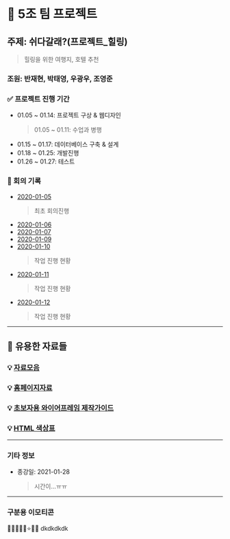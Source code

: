 # 🥕 5조 팀 프로젝트

## 주제: 쉬다갈래?(프로젝트\_힐링)

> 힐링을 위한 여행지, 호텔 추천

### 조원: 반재현, 박태영, 우광우, 조영준

### ✅ 프로젝트 진행 기간

- 01.05 ~ 01.14: 프로젝트 구상 & 웹디자인
  > 01.05 ~ 01.11: 수업과 병행
- 01.15 ~ 01.17: 데이터베이스 구축 & 설계
- 01.18 ~ 01.25: 개발진행
- 01.26 ~ 01.27: 테스트

### 🚀 회의 기록

- [2020-01-05](Project_Record/01_05.md)
  > 최초 회의진행
- [2020-01-06](Project_Record/01_06.md)
- [2020-01-07](Project_Record/01_07.md)
- [2020-01-09](Project_Record/01_09.md)
- [2020-01-10](Project_Record/01_10.md)
  > 작업 진행 현황
- [2020-01-11](Project_Record/01_11.md)
  > 작업 진행 현황
- [2020-01-12](Project_Record/01_12.md)
  > 작업 진행 현황

---

## 🌈 유용한 자료들

### 💡 [자료모음](Repository/자료모음.md)

### 💡 [홈페이지자료](Repository/홈페이지자료.md)

### 💡 [초보자용 와이어프레임 제작가이드](https://webdesign.tutsplus.com/ko/articles/a-beginners-guide-to-wireframing--webdesign-7399)

### 💡 [HTML 색상표](https://wepplication.github.io/tools/colorPicker/)

---

### 기타 정보

- 종강일: 2021-01-28
  > 시간이...ㅠㅠ

---

### 구분용 이모티콘

🔎✅🥕🍥💡⭐🌈🚀
dkdkdkdk
